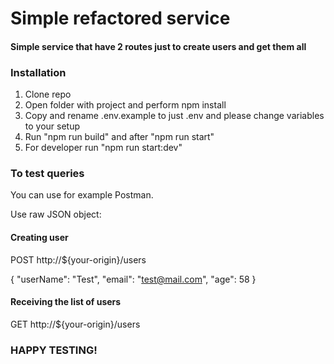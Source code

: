 <h1>Simple refactored service</h1>

<h4>Simple service that have 2 routes just to create users and get them all</h4>

<h3>Installation</h3>
<ol>
<li>Clone repo</li>
<li>Open folder with project and perform npm install</li>
<li>Copy and rename .env.example to just .env and please change variables to your setup</li>
<li>Run "npm run build" and after "npm run start"</li>
<li>For developer run "npm run start:dev"</li>
</ol>

<h3>To test queries</h3>

You can use for example Postman. 

Use raw JSON object: 

<h4>Creating user</h4>
POST http://${your-origin}/users

{
"userName": "Test",
"email": "test@mail.com",
"age": 58
}

<h4>Receiving the list of users</h4>

GET http://${your-origin}/users


<h3>HAPPY TESTING!</h3>

